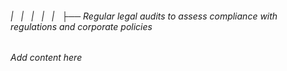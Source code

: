 ###### |   |   |   |   |   ├── Regular legal audits to assess compliance with regulations and corporate policies

*Add content here*